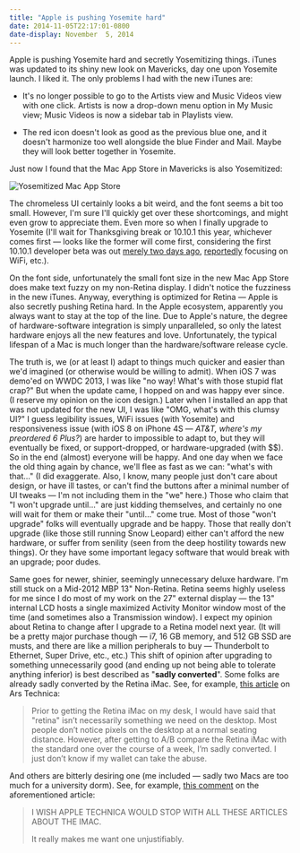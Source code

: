 ```yaml
---
title: "Apple is pushing Yosemite hard"
date: 2014-11-05T22:17:01-0800
date-display: November  5, 2014
---
```

Apple is pushing Yosemite hard and secretly Yosemitizing things. iTunes was updated to its shiny new look on Mavericks, day one upon Yosemite launch. I liked it. The only problems I had with the new iTunes are:

* It's no longer possible to go to the Artists view and Music Videos view with one click. Artists is now a drop-down menu option in My Music view; Music Videos is now a sidebar tab in Playlists view.

* The red icon doesn't look as good as the previous blue one, and it doesn't harmonize too well alongside the blue Finder and Mail. Maybe they will look better together in Yosemite.

Just now I found that the Mac App Store in Mavericks is also Yosemitized:

![Yosemitized Mac App Store](https://i.imgur.com/T7KIo6s.png)

The chromeless UI certainly looks a bit weird, and the font seems a bit too small. However, I'm sure I'll quickly get over these shortcomings, and might even grow to appreciate them. Even more so when I finally upgrade to Yosemite (I'll wait for Thanksgiving break or 10.10.1 this year, whichever comes first — looks like the former will come first, considering the first 10.10.1 developer beta was out [merely two days ago](http://www.macrumors.com/2014/11/03/first-yosemite-10-10-1-beta-now-available/), [reportedly](https://i.imgur.com/IVFV7E2.png) focusing on WiFi, etc.).

On the font side, unfortunately the small font size in the new Mac App Store does make text fuzzy on my non-Retina display. I didn't notice the fuzziness in the new iTunes. Anyway, everything is optimized for Retina — Apple is also secretly pushing Retina hard. In the Apple ecosystem, apparently you always want to stay at the top of the line. Due to Apple's nature, the degree of hardware-software integration is simply unparalleled, so only the latest hardware enjoys all the new features and love. Unfortunately, the typical lifespan of a Mac is much longer than the hardware/software release cycle.

The truth is, we (or at least I) adapt to things much quicker and easier than we'd imagined (or otherwise would be willing to admit). When iOS 7 was demo'ed on WWDC 2013, I was like "no way! What's with those stupid flat crap?" But when the update came, I hopped on and was happy ever since. (I reserve my opinion on the icon design.) Later when I installed an app that was not updated for the new UI, I was like "OMG, what's with this clumsy UI?" I guess legibility issues, WiFi issues (with Yosemite) and responsiveness issue (with iOS 8 on iPhone 4S — *AT&T, where's my preordered 6 Plus?*) are harder to impossible to adapt to, but they will eventually be fixed, or support-dropped, or hardware-upgraded (with $$). So in the end (almost) everyone will be happy. And one day when we face the old thing again by chance, we'll flee as fast as we can: "what's with that..." (I did exaggerate. Also, I know, many people just don't care about design, or have ill tastes, or can't find the buttons after a minimal number of UI tweaks — I'm not including them in the "we" here.) Those who claim that "I won't upgrade until..." are just kidding themselves, and certainly no one will wait for them or make their "until..." come true. Most of those "won't upgrade" folks will eventually upgrade and be happy. Those that really don't upgrade (like those still running Snow Leopard) either can't afford the new hardware, or suffer from senility (seen from the deep hostility towards new things). Or they have some important legacy software that would break with an upgrade; poor dudes.

Same goes for newer, shinier, seemingly unnecessary deluxe hardware. I'm still stuck on a Mid-2012 MBP 13" Non-Retina. Retina seems highly useless for me since I do most of my work on the 27" external display — the 13" internal LCD hosts a single maximized Activity Monitor window most of the time (and sometimes also a Transmission window). I expect my opinion about Retina to change after I upgrade to a Retina model next year. (It will be a pretty major purchase though — i7, 16 GB memory, and 512 GB SSD are musts, and there are like a million peripherals to buy — Thunderbolt to Ethernet, Super Drive, etc., etc.) This shift of opinion after upgrading to something unnecessarily good (and ending up not being able to tolerate anything inferior) is best described as "**sadly converted**". Some folks are already sadly converted by the Retina iMac. See, for example, [this article](http://arstechnica.com/apple/2014/11/yes-the-5k-retina-imacs-screen-runs-at-60hz-at-5k-resolution/#p11) on Ars Technica:

> Prior to getting the Retina iMac on my desk, I would have said that "retina" isn’t necessarily something we need on the desktop. Most people don’t notice pixels on the desktop at a normal seating distance. However, after getting to A/B compare the Retina iMac with the standard one over the course of a week, I’m sadly converted. I just don’t know if my wallet can take the abuse.

And others are bitterly desiring one (me included — sadly two Macs are too much for a university dorm). See, for example, [this comment](http://arstechnica.com/apple/2014/11/yes-the-5k-retina-imacs-screen-runs-at-60hz-at-5k-resolution/?comments=1&post=27896871) on the aforementioned article:

> I WISH APPLE TECHNICA WOULD STOP WITH ALL THESE ARTICLES ABOUT THE IMAC.
>
> It really makes me want one unjustifiably.

